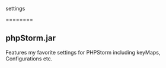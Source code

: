 settings

========

phpStorm.jar
--------
Features my favorite settings for PHPStorm including keyMaps, Configurations etc.